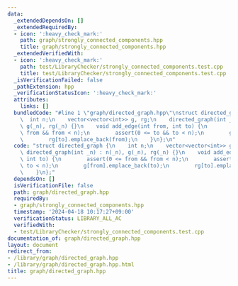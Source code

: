 ```yaml
---
data:
  _extendedDependsOn: []
  _extendedRequiredBy:
  - icon: ':heavy_check_mark:'
    path: graph/strongly_connected_components.hpp
    title: graph/strongly_connected_components.hpp
  _extendedVerifiedWith:
  - icon: ':heavy_check_mark:'
    path: test/LibraryChecker/strongly_connected_components.test.cpp
    title: test/LibraryChecker/strongly_connected_components.test.cpp
  _isVerificationFailed: false
  _pathExtension: hpp
  _verificationStatusIcon: ':heavy_check_mark:'
  attributes:
    links: []
  bundledCode: "#line 1 \"graph/directed_graph.hpp\"\nstruct directed_graph {\n  \
    \  int n;\n    vector<vector<int>> g, rg;\n    directed_graph(int _n) : n(_n),\
    \ g(_n), rg(_n) {}\n    void add_edge(int from, int to) {\n        assert(0 <=\
    \ from && from < n);\n        assert(0 <= to && to < n);\n        g[from].emplace_back(to);\n\
    \        rg[to].emplace_back(from);\n    }\n};\n"
  code: "struct directed_graph {\n    int n;\n    vector<vector<int>> g, rg;\n   \
    \ directed_graph(int _n) : n(_n), g(_n), rg(_n) {}\n    void add_edge(int from,\
    \ int to) {\n        assert(0 <= from && from < n);\n        assert(0 <= to &&\
    \ to < n);\n        g[from].emplace_back(to);\n        rg[to].emplace_back(from);\n\
    \    }\n};"
  dependsOn: []
  isVerificationFile: false
  path: graph/directed_graph.hpp
  requiredBy:
  - graph/strongly_connected_components.hpp
  timestamp: '2024-04-18 10:17:27+09:00'
  verificationStatus: LIBRARY_ALL_AC
  verifiedWith:
  - test/LibraryChecker/strongly_connected_components.test.cpp
documentation_of: graph/directed_graph.hpp
layout: document
redirect_from:
- /library/graph/directed_graph.hpp
- /library/graph/directed_graph.hpp.html
title: graph/directed_graph.hpp
---
```

